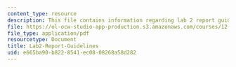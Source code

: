 ```yaml
---
content_type: resource
description: This file contains information regarding lab 2 report guidelines.
file: https://ol-ocw-studio-app-production.s3.amazonaws.com/courses/12-335-experimental-atmospheric-chemistry-fall-2014/e665ba90b8228541ec0808268a58d282_MIT12_335F14_Lab2-Report.pdf
file_type: application/pdf
resourcetype: Document
title: Lab2-Report-Guidelines
uid: e665ba90-b822-8541-ec08-08268a58d282
---
```

